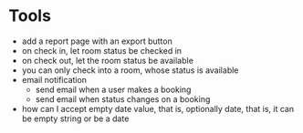 # Tools

- add a report page with an export button
- on check in, let room status be checked in
- on check out, let the room status be available
- you can only check into a room, whose status is available
- email notification
  + send email when a user makes a booking
  + send email when status changes on a booking
- how can I accept empty date value, that is, optionally date, that is, it can be empty string or be a date